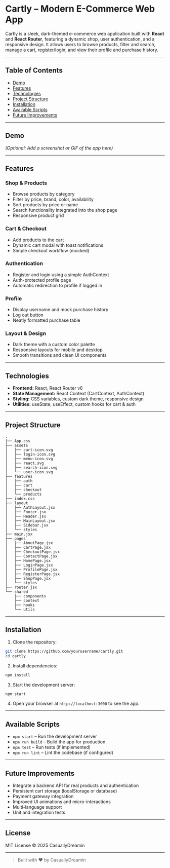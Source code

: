 # Cartly – Modern E-Commerce Web App

Cartly is a sleek, dark-themed e-commerce web application built with **React** and **React Router**, featuring a dynamic shop, user authentication, and a responsive design. It allows users to browse products, filter and search, manage a cart, register/login, and view their profile and purchase history.

---

## Table of Contents

* [Demo](#demo)
* [Features](#features)
* [Technologies](#technologies)
* [Project Structure](#project-structure)
* [Installation](#installation)
* [Available Scripts](#available-scripts)
* [Future Improvements](#future-improvements)

---

## Demo

*(Optional: Add a screenshot or GIF of the app here)*

---

## Features

### Shop & Products

* Browse products by category
* Filter by price, brand, color, availability
* Sort products by price or name
* Search functionality integrated into the shop page
* Responsive product grid

### Cart & Checkout

* Add products to the cart
* Dynamic cart modal with toast notifications
* Simple checkout workflow (mocked)

### Authentication

* Register and login using a simple AuthContext
* Auth-protected profile page
* Automatic redirection to profile if logged in

### Profile

* Display username and mock purchase history
* Log out button
* Neatly formatted purchase table

### Layout & Design

* Dark theme with a custom color palette
* Responsive layouts for mobile and desktop
* Smooth transitions and clean UI components

---

## Technologies

* **Frontend:** React, React Router v6
* **State Management:** React Context (CartContext, AuthContext)
* **Styling:** CSS variables, custom dark theme, responsive design
* **Utilities:** useState, useEffect, custom hooks for cart & auth

---

## Project Structure

```
.
├── App.css
├── assets
│   ├── cart-icon.svg
│   ├── login-icon.svg
│   ├── menu-icon.svg
│   ├── react.svg
│   ├── search-icon.svg
│   └── user-icon.svg
├── features
│   ├── auth
│   ├── cart
│   ├── checkout
│   └── products
├── index.css
├── layout
│   ├── AuthLayout.jsx
│   ├── Footer.jsx
│   ├── Header.jsx
│   ├── MainLayout.jsx
│   ├── Sidebar.jsx
│   └── styles
├── main.jsx
├── pages
│   ├── AboutPage.jsx
│   ├── CartPage.jsx
│   ├── CheckoutPage.jsx
│   ├── ContactPage.jsx
│   ├── HomePage.jsx
│   ├── LoginPage.jsx
│   ├── ProfilePage.jsx
│   ├── RegisterPage.jsx
│   ├── ShopPage.jsx
│   └── styles
├── router.jsx
└── shared
    ├── components
    ├── context
    ├── hooks
    └── utils
```

---

## Installation

1. Clone the repository:

```bash
git clone https://github.com/yourusername/cartly.git
cd cartly
```

2. Install dependencies:

```bash
npm install
```

3. Start the development server:

```bash
npm start
```

4. Open your browser at `http://localhost:3000` to see the app.

---

## Available Scripts

* `npm start` – Run the development server
* `npm run build` – Build the app for production
* `npm test` – Run tests (if implemented)
* `npm run lint` – Lint the codebase (if configured)

---

## Future Improvements

* Integrate a backend API for real products and authentication
* Persistent cart storage (localStorage or database)
* Payment gateway integration
* Improved UI animations and micro-interactions
* Multi-language support
* Unit and integration tests

---

## License

MIT License © 2025 CasuallyDreamin

---

> Built with ❤️ by CasuallyDreamin
